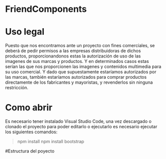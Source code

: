 # FriendComponents
 






# Uso legal
Puesto que nos encontramos ante un proyecto con fines comerciales, se deberá de pedir permisos a las empresas distribuidoras de dichos productos,
proporcionandonos estas la autorización de uso de las imagenes de sus marcas y productos. Y en determinados casos estas serían las que nos proporcionen las imagenes y
contenidos multimedia para su uso comercial. Y dado que supuestamente estaríamos autorizados por las marcas, también estaríamos autorizados para comprar productos directamente
de los fabricantes y mayoristas, y revenderlos sin ninguna restricción. 

# Como abrir
Es necesario tener instalado Visual Studio Code, una vez descargado o clonado el proyecto para poder editarlo o ejecutarlo es necesario ejecutar los siguientes comandos:
>npm install
>npm install bootstrap

#Estructura del poyecto
